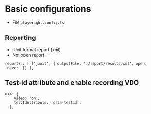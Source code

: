 # Basic configurations
* File `playwright.config.ts`

## Reporting
* jUnit format report (xml)
* Not open report

```
reporter: [ ['junit', { outputFile: './report/results.xml', open: 'never' }] ],
```

## Test-id attribute and enable recording VDO
```
use: {
    video: 'on',
    testIdAttribute: 'data-testid',
  },
```
